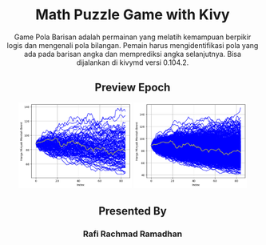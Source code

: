 <h1 align="center">
Math Puzzle Game with Kivy
</h1>

<p align="center">
Game Pola Barisan adalah permainan yang melatih kemampuan berpikir logis dan mengenali pola bilangan. Pemain harus mengidentifikasi pola yang ada pada barisan angka dan memprediksi angka selanjutnya. Bisa dijalankan di kivymd versi 0.104.2.
</p>

<h2 align="center">
Preview Epoch
</h2>
<p align="center">
  <img width="45%" alt="Math" title="Math" src="screenshots/1.png"/>
  <img width="45%" alt="Math" title="Math" src="screenshots/2.png"/>

  <!-- <img width="45%" alt="Afine" title="Afine" src="screenshots/3.png"/>
  <img width="45%" alt="Afine" title="Afine" src="screenshots/4.png"/> -->
</p>

<h2 align="center">
Presented By
</h2>
<h3 align="center">Rafi Rachmad Ramadhan</h3>
 

